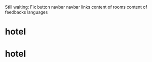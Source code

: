 Still waiting:
Fix button navbar navbar links
content of rooms
content of feedbacks
languages
# hotel
# hotel
